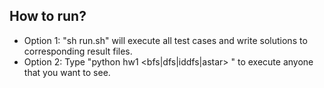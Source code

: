 ## How to run?
* Option 1: "sh run.sh" will execute all test cases and write solutions to corresponding result files.
* Option 2: Type "python hw1 <start file> <goal file> <bfs|dfs|iddfs|astar> <output file>" to execute anyone that you want to see.
